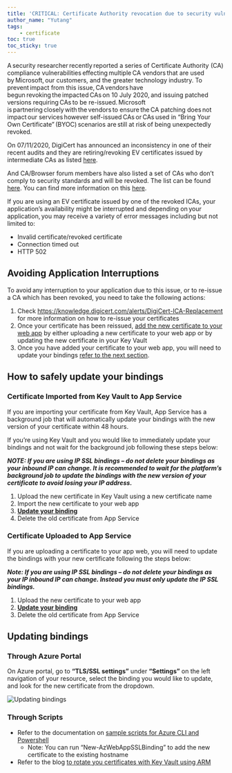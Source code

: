 ```yaml
---
title: 'CRITICAL: Certificate Authority revocation due to security vulnerability'
author_name: "Yutang"
tags: 
    - certificate
toc: true
toc_sticky: true
---
```


A security researcher recently reported a series of Certificate Authority (CA) compliance vulnerabilities effecting multiple CA vendors that are used by Microsoft, our customers, and the greater technology industry. To prevent impact from this issue, CA vendors have begun revoking the impacted CAs on 10 July 2020, and issuing patched versions requiring CAs to be re-issued. Microsoft is partnering closely with the vendors to ensure the CA patching does not impact our services however self-issued CAs or CAs used in “Bring Your Own Certificate” (BYOC) scenarios are still at risk of being unexpectedly revoked.   

On 07/11/2020, DigiCert has announced an inconsistency in one of their recent audits and they are retiring/revoking EV certificates issued by intermediate CAs as listed [here](https://knowledge.digicert.com/alerts/DigiCert-ICA-Replacement). 

And CA/Browser forum members have also listed a set of CAs who don’t comply to security standards and will be revoked. The list can be found [here](https://misissued.com/batch/138/). You can find more information on this [here](https://groups.google.com/forum/#!topic/mozilla.dev.security.policy/EzjIkNGfVEE%5B1-25%5D). 

If you are using an EV certificate issued by one of the revoked ICAs, your application’s availability might be interrupted and depending on your application, you may receive a variety of error messages including but not limited to:  

- Invalid certificate/revoked certificate 
- Connection timed out 
- HTTP 502 

## Avoiding Application Interruptions
To avoid any interruption to your application due to this issue, or to re-issue a CA which has been revoked, you need to take the following actions:  

1. Check https://knowledge.digicert.com/alerts/DigiCert-ICA-Replacement for more information on how to re-issue your certificates 
1. Once your certificate has been reissued, [add the new certificate to your web app](https://docs.microsoft.com/en-us/azure/app-service/configure-ssl-certificate) by either uploading a new certificate to your web app or by updating the new certificate in your Key Vault 
1. Once you have added your certificate to your web app, you will need to update your bindings [refer to the next section](#safely-updating-bindings). 

## How to safely update your bindings <a name="safely-updating-bindings"></a>

### Certificate Imported from Key Vault to App Service 
If you are importing your certificate from Key Vault, App Service has a background job that will automatically update your bindings with the new version of your certificate within 48 hours.  

If you’re using Key Vault and you would like to immediately update your bindings and not wait for the background job following these steps below: 

***NOTE: If you are using IP SSL bindings – do not *delete* your bindings as your inbound IP can change. It is recommended to wait for the platform’s background job to update the bindings with the new version of your certificate to avoid losing your IP address.***

1. Upload the new certificate in Key Vault using a new certificate name 
1. Import the new certificate to your web app 
1. [**Update your binding**](#updating-bindings)
1. Delete the old certificate from App Service 

### Certificate Uploaded to App Service 

If you are uploading a certificate to your app web, you will need to update the bindings with your new certificate following the steps below: 

***Note: If you are using IP SSL bindings – do not *delete* your bindings as your IP inbound IP can change.  Instead you must only *update* the IP SSL bindings.***

1. Upload the new certificate to your web app 
1. [**Update your binding**](#updating-bindings)
1. Delete the old certificate from App Service 

## Updating bindings <a name="updating-bindings"></a>

### Through Azure Portal
On Azure portal, go to **“TLS/SSL settings”** under **“Settings”** on the left navigation of your resource, select the binding you would like to update, and look for the new certificate from the dropdown. 

![Updating bindings]({{site.baseurl}}/media/2020/07/updating-bindings.jpg)

### Through Scripts 
- Refer to the documentation on [sample scripts for Azure CLI and Powershell](https://docs.microsoft.com/en-us/azure/app-service/configure-ssl-certificate#automate-with-scripts)
    - Note: You can run “New-AzWebAppSSLBinding” to add the new certificate to the existing hostname 
- Refer to the blog [to rotate you certificates with Key Vault using ARM](https://azure.github.io/AppService/2016/05/24/Deploying-Azure-Web-App-Certificate-through-Key-Vault.html#rotating-certificate)